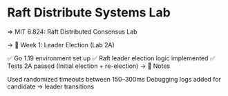 # Raft Distribute Systems Lab

=> MIT 6.824: Raft Distributed Consensus Lab

-> 📅 Week 1: Leader Election (Lab 2A)

✅ Go 1.19 environment set up
✅ Raft leader election logic implemented
✅ Tests 2A passed (Initial election + re-election)
-> 📓 Notes

Used randomized timeouts between 150–300ms
Debugging logs added for candidate → leader transitions
